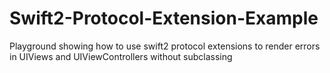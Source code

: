# Swift2-Protocol-Extension-Example
Playground showing how to use swift2 protocol extensions to render errors in UIViews and UIViewControllers without subclassing 

